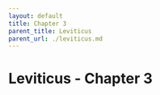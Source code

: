 ```yaml
---
layout: default
title: Chapter 3
parent_title: Leviticus
parent_url: ./leviticus.md
---
```


# Leviticus - Chapter 3
